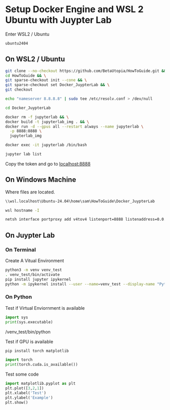 # Setup Docker Engine and WSL 2 Ubuntu with Juypter Lab 

Enter WSL2 / Ubuntu

```bash
ubuntu2404
```

## On WSL2 / Ubuntu

```bash
git clone --no-checkout https://github.com/BetaUtopia/HowToGuide.git && \
cd HowToGuide && \
git sparse-checkout init --cone && \
git sparse-checkout set Docker_JuypterLab && \
git checkout
```

```bash
echo "nameserver 8.8.8.8" | sudo tee /etc/resolv.conf > /dev/null
```

```bash
cd Docker_JuypterLab
```

```bash
docker rm -f jupyterlab && \
docker build -t jupyterlab_img . && \
docker run -d --gpus all --restart always --name jupyterlab \
  -p 8888:8888 \
  jupyterlab_img
```

```bash
docker exec -it jupyterlab /bin/bash
```

```bash
jupyter lab list
```
Copy the token and go to [localhost:8888 ](http://localhost:8888/login)

## On Windows Machine

Where files are located.
```bat
\\wsl.localhost\Ubuntu-24.04\home\sam\HowToGuide\Docker_JuypterLab
```

```bat
wsl hostname -I
```

```bat
netsh interface portproxy add v4tov4 listenport=8888 listenaddress=0.0.0.0 connectport=8888 connectaddress=172.17.0.1
```

## On Juypter Lab

### On Terminal

Create A Vitual Environment

```bash
python3 -m venv venv_test
. venv_test/bin/activate
pip install jupyter ipykernel
python -m ipykernel install --user --name=venv_test --display-name "Python (venv_test)"
```

### On Python

Test if Virtual Enviornment is available

```python
import sys
print(sys.executable)
```
/venv_test/bin/python

Test if GPU is available

```python
pip install torch matplotlib
```

```python
import torch
print(torch.cuda.is_available())
```

Test some code

```python
import matplotlib.pyplot as plt
plt.plot([3,2,1])
plt.xlabel('Test')
plt.ylabel('Example')
plt.show()
```

